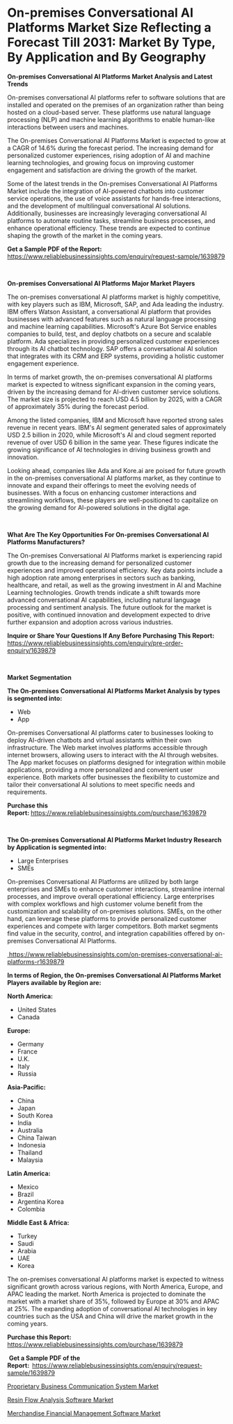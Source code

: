 <p><h1>On-premises Conversational AI Platforms Market Size Reflecting a Forecast Till 2031: Market By Type, By Application and By Geography</h1></p><p><strong>On-premises Conversational AI Platforms Market Analysis and Latest Trends</strong></p>
<p><p>On-premises conversational AI platforms refer to software solutions that are installed and operated on the premises of an organization rather than being hosted on a cloud-based server. These platforms use natural language processing (NLP) and machine learning algorithms to enable human-like interactions between users and machines.</p><p>The On-premises Conversational AI Platforms Market is expected to grow at a CAGR of 14.6% during the forecast period. The increasing demand for personalized customer experiences, rising adoption of AI and machine learning technologies, and growing focus on improving customer engagement and satisfaction are driving the growth of the market.</p><p>Some of the latest trends in the On-premises Conversational AI Platforms Market include the integration of AI-powered chatbots into customer service operations, the use of voice assistants for hands-free interactions, and the development of multilingual conversational AI solutions. Additionally, businesses are increasingly leveraging conversational AI platforms to automate routine tasks, streamline business processes, and enhance operational efficiency. These trends are expected to continue shaping the growth of the market in the coming years.</p></p>
<p><strong>Get a Sample PDF of the Report:&nbsp;</strong> <a href="https://www.reliablebusinessinsights.com/enquiry/request-sample/1639879">https://www.reliablebusinessinsights.com/enquiry/request-sample/1639879</a></p>
<p>&nbsp;</p>
<p><strong>On-premises Conversational AI Platforms Major Market Players</strong></p>
<p><p>The on-premises conversational AI platforms market is highly competitive, with key players such as IBM, Microsoft, SAP, and Ada leading the industry. IBM offers Watson Assistant, a conversational AI platform that provides businesses with advanced features such as natural language processing and machine learning capabilities. Microsoft's Azure Bot Service enables companies to build, test, and deploy chatbots on a secure and scalable platform. Ada specializes in providing personalized customer experiences through its AI chatbot technology. SAP offers a conversational AI solution that integrates with its CRM and ERP systems, providing a holistic customer engagement experience.</p><p>In terms of market growth, the on-premises conversational AI platforms market is expected to witness significant expansion in the coming years, driven by the increasing demand for AI-driven customer service solutions. The market size is projected to reach USD 4.5 billion by 2025, with a CAGR of approximately 35% during the forecast period.</p><p>Among the listed companies, IBM and Microsoft have reported strong sales revenue in recent years. IBM's AI segment generated sales of approximately USD 2.5 billion in 2020, while Microsoft's AI and cloud segment reported revenue of over USD 6 billion in the same year. These figures indicate the growing significance of AI technologies in driving business growth and innovation.</p><p>Looking ahead, companies like Ada and Kore.ai are poised for future growth in the on-premises conversational AI platforms market, as they continue to innovate and expand their offerings to meet the evolving needs of businesses. With a focus on enhancing customer interactions and streamlining workflows, these players are well-positioned to capitalize on the growing demand for AI-powered solutions in the digital age.</p></p>
<p>&nbsp;</p>
<p><strong>What Are The Key Opportunities For On-premises Conversational AI Platforms Manufacturers?</strong></p>
<p><p>The On-premises Conversational AI Platforms market is experiencing rapid growth due to the increasing demand for personalized customer experiences and improved operational efficiency. Key data points include a high adoption rate among enterprises in sectors such as banking, healthcare, and retail, as well as the growing investment in AI and Machine Learning technologies. Growth trends indicate a shift towards more advanced conversational AI capabilities, including natural language processing and sentiment analysis. The future outlook for the market is positive, with continued innovation and development expected to drive further expansion and adoption across various industries.</p></p>
<p><strong>Inquire or Share Your Questions If Any Before Purchasing This Report:</strong> <a href="https://www.reliablebusinessinsights.com/enquiry/pre-order-enquiry/1639879">https://www.reliablebusinessinsights.com/enquiry/pre-order-enquiry/1639879</a></p>
<p>&nbsp;</p>
<p><strong>Market Segmentation</strong></p>
<p><strong>The On-premises Conversational AI Platforms Market Analysis by types is segmented into:</strong></p>
<p><ul><li>Web</li><li>App</li></ul></p>
<p><p>On-premises Conversational AI platforms cater to businesses looking to deploy AI-driven chatbots and virtual assistants within their own infrastructure. The Web market involves platforms accessible through internet browsers, allowing users to interact with the AI through websites. The App market focuses on platforms designed for integration within mobile applications, providing a more personalized and convenient user experience. Both markets offer businesses the flexibility to customize and tailor their conversational AI solutions to meet specific needs and requirements.</p></p>
<p><strong>Purchase this Report:&nbsp;</strong><a href="https://www.reliablebusinessinsights.com/purchase/1639879">https://www.reliablebusinessinsights.com/purchase/1639879</a></p>
<p>&nbsp;</p>
<p><strong>The On-premises Conversational AI Platforms Market Industry Research by Application is segmented into:</strong></p>
<p><ul><li>Large Enterprises</li><li>SMEs</li></ul></p>
<p><p>On-premises Conversational AI Platforms are utilized by both large enterprises and SMEs to enhance customer interactions, streamline internal processes, and improve overall operational efficiency. Large enterprises with complex workflows and high customer volume benefit from the customization and scalability of on-premises solutions. SMEs, on the other hand, can leverage these platforms to provide personalized customer experiences and compete with larger competitors. Both market segments find value in the security, control, and integration capabilities offered by on-premises Conversational AI Platforms.</p></p>
<p><a href="https://www.reliablebusinessinsights.com/on-premises-conversational-ai-platforms-r1639879">&nbsp;https://www.reliablebusinessinsights.com/on-premises-conversational-ai-platforms-r1639879</a></p>
<p><strong>In terms of Region, the On-premises Conversational AI Platforms Market Players available by Region are:</strong></p>
<p>
    <p> <strong> North America: </strong>
        <ul>
            <li>United States</li>
            <li>Canada</li>
        </ul>
        </p> 
    <p> <strong> Europe: </strong>
        <ul>
            <li>Germany</li>
            <li>France</li>
            <li>U.K.</li>
            <li>Italy</li>
            <li>Russia</li>
        </ul>
        </p> 
    <p> <strong> Asia-Pacific: </strong>
        <ul>
            <li>China</li>
            <li>Japan</li>
            <li>South Korea</li>
            <li>India</li>
            <li>Australia</li>
            <li>China Taiwan</li>
            <li>Indonesia</li>
            <li>Thailand</li>
            <li>Malaysia</li>
        </ul>
        </p> 
    <p> <strong> Latin America: </strong>
        <ul>
            <li>Mexico</li>
            <li>Brazil</li>
            <li>Argentina Korea</li>
            <li>Colombia</li>
        </ul>
        </p> 
    <p> <strong> Middle East & Africa: </strong>
        <ul>
            <li>Turkey</li>
            <li>Saudi</li>
            <li>Arabia</li>
            <li>UAE</li>
            <li>Korea</li>
        </ul>
    </p>
    </p>
<p><p>The on-premises conversational AI platforms market is expected to witness significant growth across various regions, with North America, Europe, and APAC leading the market. North America is projected to dominate the market with a market share of 35%, followed by Europe at 30% and APAC at 25%. The expanding adoption of conversational AI technologies in key countries such as the USA and China will drive the market growth in the coming years.</p></p>
<p><strong>Purchase this Report: </strong><a href="https://www.reliablebusinessinsights.com/purchase/1639879">https://www.reliablebusinessinsights.com/purchase/1639879</a></p>
<p>&nbsp;<strong>Get a Sample PDF of the Report:&nbsp;&nbsp;</strong><a href="https://www.reliablebusinessinsights.com/enquiry/request-sample/1639879">https://www.reliablebusinessinsights.com/enquiry/request-sample/1639879</a></p>
<p><strong></strong></p>
<p><p><a href="https://github.com/luckyshygirl/Market-Research-Report-List-5/blob/main/proprietary-business-communication-system-market.md">Proprietary Business Communication System Market</a></p><p><a href="https://github.com/markusgodoy/Market-Research-Report-List-4/blob/main/resin-flow-analysis-software-market.md">Resin Flow Analysis Software Market</a></p><p><a href="https://github.com/arionmp/Market-Research-Report-List-4/blob/main/merchandise-financial-management-software-market.md">Merchandise Financial Management Software Market</a></p></p>